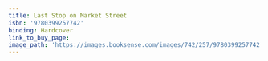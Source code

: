 ```yaml
---
title: Last Stop on Market Street
isbn: '9780399257742'
binding: Hardcover
link_to_buy_page:
image_path: 'https://images.booksense.com/images/742/257/9780399257742.jpg'
---
```



